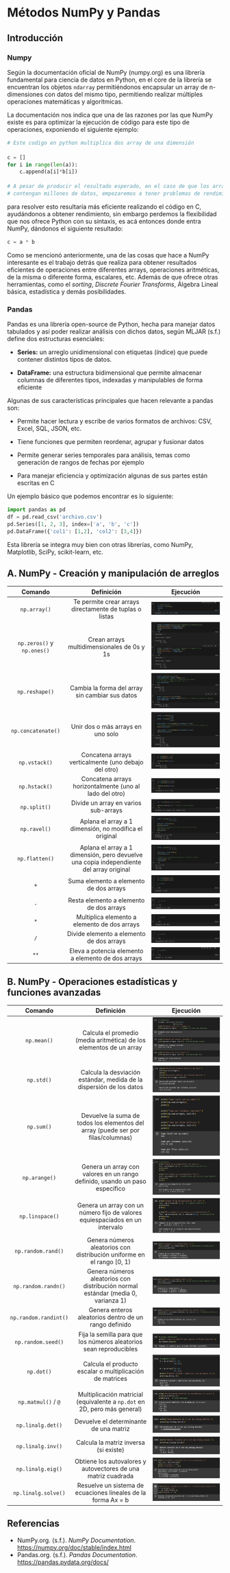 # Métodos NumPy y Pandas

## Introducción

### Numpy

Según la documentación oficial de NumPy (numpy.org) es una librería fundamental para ciencia de datos en Python, en el core de la librería se encuentran los objetos `ndarray` permitiéndonos encapsular un array de n-dimensiones con datos del mismo tipo, permitiendo realizar múltiples operaciones matemáticas y algoritmicas.

La documentación nos indica que una de las razones por las que NumPy existe es para optimizar la ejecución de código para este tipo de operaciones, exponiendo el siguiente ejemplo:

```python
# Este codigo en python multiplica dos array de una dimensión

c = []
for i in range(len(a)):
    c.append(a[i]*b[i])

# A pesar de producir el resultado esperado, en el caso de que los arrays
# contengan millones de datos, empezaremos a tener problemas de rendimiento
```

para resolver esto resultaría más eficiente realizando el código en C, ayudándonos a obtener rendimiento, sin embargo perdemos la flexibilidad que nos ofrece Python con su sintaxis, es acá entonces donde entra NumPy, dándonos el siguiente resultado:

```python
c = a * b
```

Como se mencionó anteriormente, una de las cosas que hace a NumPy interesante es el trabajo detrás que realiza para obtener resultados eficientes de operaciones entre diferentes arrays, operaciones aritméticas, de la misma o diferente forma, escalares, etc. Además de que ofrece otras herramientas, como el _sorting_, _Discrete Fourier Transforms_, Álgebra Lineal básica, estadística y demás posibilidades.

### Pandas

Pandas es una librería open-source de Python, hecha para manejar datos tabulados y así poder realizar análisis con dichos datos, según MLJAR (s.f.) define dos estructuras esenciales:

- **Series:** un arreglo unidimensional con etiquetas (índice) que puede contener distintos tipos de datos.

- **DataFrame:** una estructura bidimensional que permite almacenar columnas de diferentes tipos, indexadas y manipulables de forma eficiente

Algunas de sus características principales que hacen relevante a pandas son:

- Permite hacer lectura y escribe de varios formatos de archivos: CSV, Excel, SQL, JSON, etc.

- Tiene funciones que permiten reordenar, agrupar y fusionar datos

- Permite generar series temporales para análisis, temas como generación de rangos de fechas por ejemplo

- Para manejar eficiencia y optimización algunas de sus partes están escritas en C

Un ejemplo básico que podemos encontrar es lo siguiente:

```python
import pandas as pd
df = pd.read_csv('archivo.csv')
pd.Series([1, 2, 3], index=['a', 'b', 'c'])
pd.DataFrame({'col1': [1,2], 'col2': [3,4]})
```

Esta librería se integra muy bien con otras librerías, como NumPy, Matplotlib, SciPy, scikit-learn, etc.

## A. NumPy - Creación y manipulación de arreglos

| Comando | Definición | Ejecución |
|:--------------:|:------------:|:-------------:|
| `np.array()` | Te permite crear arrays directamente de tuplas o listas | ![01](./fotos-ejecuciones/01.png) |
| `np.zeros()` y `np.ones()` | Crean arrays multidimensionales de 0s y 1s | ![02](./fotos-ejecuciones/02.png) |
| `np.reshape()` | Cambia la forma del array sin cambiar sus datos | ![03](./fotos-ejecuciones/03.png) |
| `np.concatenate()` | Unir dos o más arrays en uno solo | ![04](./fotos-ejecuciones/04.png) |
| `np.vstack()` | Concatena arrays verticalmente (uno debajo del otro) | ![05](./fotos-ejecuciones/05.png) |
| `np.hstack()` | Concatena arrays horizontalmente (uno al lado del otro) | ![06](./fotos-ejecuciones/06.png) |
| `np.split()` | Divide un array en varios sub-arrays | ![07](./fotos-ejecuciones/07.png) |
| `np.ravel()` | Aplana el array a 1 dimensión, no modifica el original | ![08](./fotos-ejecuciones/08.png) |
| `np.flatten()` | Aplana el array a 1 dimensión, pero devuelve una copia independiente del array original | ![09](./fotos-ejecuciones/09.png) |
| `+` | Suma elemento a elemento de dos arrays | ![10](./fotos-ejecuciones/10.png) |
| `-` | Resta elemento a elemento de dos arrays | ![11](./fotos-ejecuciones/11.png) |
| `*` | Multiplica elemento a elemento de dos arrays | ![12](./fotos-ejecuciones/12.png) |
| `/` | Divide elemento a elemento de dos arrays | ![13](./fotos-ejecuciones/13.png) |
| `**` | Eleva a potencia elemento a elemento de dos arrays | ![14](./fotos-ejecuciones/14.png) |

## B. NumPy - Operaciones estadísticas y funciones avanzadas

| Comando | Definición | Ejecución |
|:--------------:|:------------:|:-------------:|
| `np.mean()` | Calcula el promedio (media aritmética) de los elementos de un array | ![01](./fotos-ejecuciones/Mayra/01.png) |
| `np.std()` | Calcula la desviación estándar, medida de la dispersión de los datos | ![02](./fotos-ejecuciones/Mayra/02.png) |
| `np.sum()` | Devuelve la suma de todos los elementos del array (puede ser por filas/columnas) | ![03](./fotos-ejecuciones/Mayra/03.png) |
| `np.arange()` | Genera un array con valores en un rango definido, usando un paso específico | ![04](./fotos-ejecuciones/Mayra/04.png) |
| `np.linspace()` | Genera un array con un número fijo de valores equiespaciados en un intervalo| ![05](./fotos-ejecuciones/Mayra/05.png) |
| `np.random.rand()` | Genera números aleatorios con distribución uniforme en el rango [0, 1) | ![06](./fotos-ejecuciones/Mayra/06.png) |
| `np.random.randn()` | Genera números aleatorios con distribución normal estándar (media 0, varianza 1) | ![07](./fotos-ejecuciones/Mayra/07.png) |
| `np.random.randint()` | Genera enteros aleatorios dentro de un rango definido | ![08](./fotos-ejecuciones/Mayra/08.png) |
| `np.random.seed()` | Fija la semilla para que los números aleatorios sean reproducibles | ![09](./fotos-ejecuciones/Mayra/09.png) |
| `np.dot()` | Calcula el producto escalar o multiplicación de matrices | ![10](./fotos-ejecuciones/Mayra/10.png) |
| `np.matmul()` / `@` | Multiplicación matricial (equivalente a `np.dot` en 2D, pero más general) | ![11](./fotos-ejecuciones/Mayra/11.png) |
| `np.linalg.det()` | Devuelve el determinante de una matriz | ![12](./fotos-ejecuciones/Mayra/12.png)  |
| `np.linalg.inv()` | Calcula la matriz inversa (si existe) | ![13](./fotos-ejecuciones/Mayra/13.png) |
| `np.linalg.eig()` | Obtiene los autovalores y autovectores de una matriz cuadrada | ![14](./fotos-ejecuciones/Mayra/14.png) |
| `np.linalg.solve()` | Resuelve un sistema de ecuaciones lineales de la forma Ax = b | ![15](./fotos-ejecuciones/Mayra/15.png) |

## Referencias

- NumPy.org. (s.f.). _NumPy Documentation_. <https://numpy.org/doc/stable/index.html>
- Pandas.org. (s.f.). _Pandas Documentation_. <https://pandas.pydata.org/docs/>
